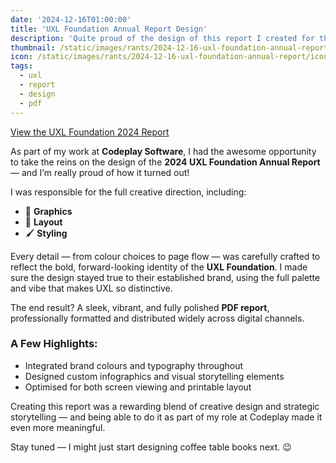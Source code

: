 ```yaml
---
date: '2024-12-16T01:00:00'
title: 'UXL Foundation Annual Report Design'
description: 'Quite proud of the design of this report I created for the UXL Foundation.'
thumbnail: /static/images/rants/2024-12-16-uxl-foundation-annual-report/thumbnail.webp
icon: /static/images/rants/2024-12-16-uxl-foundation-annual-report/icon.webp
tags:
  - uxl
  - report
  - design
  - pdf
---
```


[View the UXL Foundation 2024 Report](https://oneapi.io/wp-content/uploads/2024/12/UXL-Foundation-Annual-Report-2024.pdf)

As part of my work at **Codeplay Software**, I had the awesome opportunity to take the reins on the
design of the **2024 UXL Foundation Annual Report** — and I’m really proud of how it turned out!

I was responsible for the full creative direction, including:

- 🎨 **Graphics**
- 📐 **Layout**
- 🖌️ **Styling**

Every detail — from colour choices to page flow — was carefully crafted to reflect the bold,
forward-looking identity of the **UXL Foundation**. I made sure the design stayed true to their
established brand, using the full palette and vibe that makes UXL so distinctive.

The end result? A sleek, vibrant, and fully polished **PDF report**, professionally formatted and
distributed widely across digital channels.

### A Few Highlights:

- Integrated brand colours and typography throughout
- Designed custom infographics and visual storytelling elements
- Optimised for both screen viewing and printable layout

Creating this report was a rewarding blend of creative design and strategic storytelling — and
being able to do it as part of my role at Codeplay made it even more meaningful.

Stay tuned — I might just start designing coffee table books next. 😉
